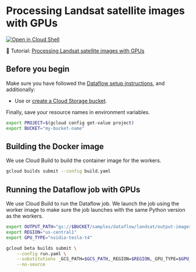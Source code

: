 # Processing Landsat satellite images with GPUs

[![Open in Cloud Shell](http://gstatic.com/cloudssh/images/open-btn.svg)](https://console.cloud.google.com/cloudshell/open?git_repo=https://github.com/GoogleCloudPlatform/python-docs-samples&page=editor&open_in_editor=dataflow/gpu-workers/README.md)

📝 Tutorial: [Processing Landsat satellite images with GPUs](https://cloud.google.com/dataflow/docs/samples/satellite-images-gpus)

## Before you begin

Make sure you have followed the
[Dataflow setup instructions](../../README.md), and additionally:

* Use or [create a Cloud Storage bucket](https://console.cloud.google.com/storage/create-bucket).

Finally, save your resource names in environment variables.

```sh
export PROJECT=$(gcloud config get-value project)
export BUCKET="my-bucket-name"
```

## Building the Docker image

We use Cloud Build to build the container image for the workers.

```sh
gcloud builds submit --config build.yaml
```

## Running the Dataflow job with GPUs

We use Cloud Build to run the Dataflow job.
We launch the job using the worker image to make sure the job launches
with the same Python version as the workers.

```sh
export OUTPUT_PATH="gs://$BUCKET/samples/dataflow/landsat/output-images/"
export REGION="us-central1"
export GPU_TYPE="nvidia-tesla-t4"

gcloud beta builds submit \
    --config run.yaml \
    --substitutions _GCS_PATH=$GCS_PATH,_REGION=$REGION,_GPU_TYPE=$GPU_TYPE \
    --no-source
```
